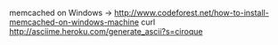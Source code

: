 memcached on Windows -> http://www.codeforest.net/how-to-install-memcached-on-windows-machine
curl http://asciime.heroku.com/generate_ascii?s=ciroque

